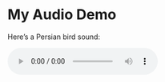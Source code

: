 # My Audio Demo

Here’s a Persian bird sound:


<audio controls="controls">
  <source type="audio/mp3" src="soundscape.mp3"></source>
</audio>
